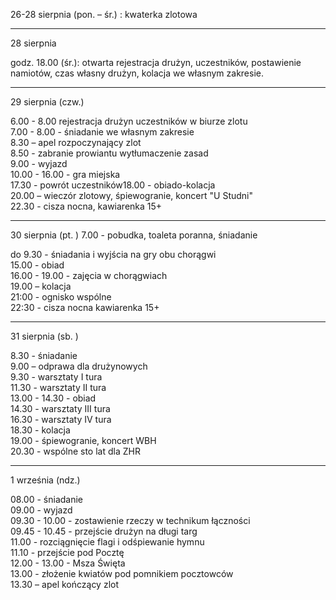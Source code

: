 <p>26-28 sierpnia (pon. &ndash; śr.) : kwaterka zlotowa&nbsp;</p>
<hr />
<p>28 sierpnia</p>
<p>godz. 18.00 (śr.): otwarta rejestracja drużyn, uczestnik&oacute;w, postawienie namiot&oacute;w, czas&nbsp;własny drużyn, kolacja we własnym zakresie.&nbsp;</p>
<hr />
<p>29 sierpnia (czw.)</p>
<p>6.00 - 8.00 rejestracja drużyn uczestnik&oacute;w w biurze zlotu<br /> 7.00 - 8.00 - śniadanie we własnym zakresie<br /> 8.30 &ndash; apel rozpoczynający zlot&nbsp;<br /> 8.50 - zabranie prowiantu wytłumaczenie zasad<br /> 9.00 - wyjazd<br /> 10.00 - 16.00 - gra miejska<br /> 17.30 - powr&oacute;t uczestnik&oacute;w18.00 - obiado-kolacja<br />20.00 &ndash; wiecz&oacute;r zlotowy, śpiewogranie, koncert "U Studni"<br /> 22.30 - cisza nocna, kawiarenka 15+</p>
<hr />
<p>30 sierpnia (pt. ) 7.00 - pobudka, toaleta poranna, śniadanie</p>
<p>do 9.30 - śniadania i wyjścia na gry obu chorągwi&nbsp;<br /> 15.00 - obiad<br /> 16.00 - 19.00 - zajęcia w chorągwiach<br /> 19.00 &ndash; kolacja<br /> 21:00 - ognisko wsp&oacute;lne<br /> 22:30 - cisza nocna kawiarenka 15+&nbsp;</p>
<hr />
<p>31 sierpnia (sb. )</p>
<p>8.30 - śniadanie&nbsp;<br /> 9.00 &ndash; odprawa dla drużynowych<br /> 9.30 - warsztaty I tura&nbsp;<br /> 11.30 - warsztaty II tura<br /> 13.00 - 14.30 - obiad<br /> 14.30 - warsztaty III tura<br /> 16.30 - warsztaty IV tura<br /> 18.30 - kolacja&nbsp;<br /> 19.00 - śpiewogranie, koncert WBH<br /> 20.30 - wsp&oacute;lne sto lat dla ZHR</p>
<hr />
<p>1 września (ndz.)</p>
<p>08.00 - śniadanie<br /> 09.00 - wyjazd<br /> 09.30 - 10.00 - zostawienie rzeczy w technikum łączności<br /> 09.45 - 10.45 - przejście drużyn na długi targ<br /> 11.00 - rozciągnięcie flagi i odśpiewanie hymnu<br /> 11.10 - przejście pod Pocztę&nbsp;<br /> 12.00 - 13.00 - Msza Święta<br /> 13.00 - złożenie kwiat&oacute;w pod pomnikiem pocztowc&oacute;w&nbsp;<br /> 13.30 &ndash; apel kończący zlot</p>
